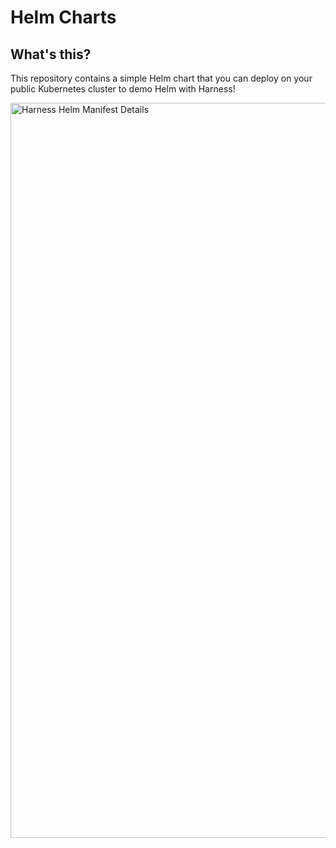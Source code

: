 # Helm Charts 

## What's this?

This repository contains a simple Helm chart that you can deploy on your public Kubernetes cluster to demo Helm with Harness!

<img width="1176" alt="Harness Helm Manifest Details" src="https://user-images.githubusercontent.com/67012359/179702273-0133a99b-1b08-4508-8dd7-c8b5ea0d85c4.png">
